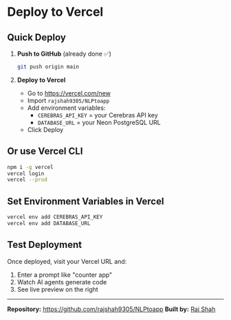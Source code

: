# Deploy to Vercel

## Quick Deploy

1. **Push to GitHub** (already done ✅)
   ```bash
   git push origin main
   ```

2. **Deploy to Vercel**
   - Go to https://vercel.com/new
   - Import `rajshah9305/NLPtoapp`
   - Add environment variables:
     - `CEREBRAS_API_KEY` = your Cerebras API key
     - `DATABASE_URL` = your Neon PostgreSQL URL
   - Click Deploy

## Or use Vercel CLI

```bash
npm i -g vercel
vercel login
vercel --prod
```

## Set Environment Variables in Vercel

```bash
vercel env add CEREBRAS_API_KEY
vercel env add DATABASE_URL
```

## Test Deployment

Once deployed, visit your Vercel URL and:
1. Enter a prompt like "counter app"
2. Watch AI agents generate code
3. See live preview on the right

---

**Repository:** https://github.com/rajshah9305/NLPtoapp
**Built by:** [Raj Shah](https://github.com/rajshah9305)
